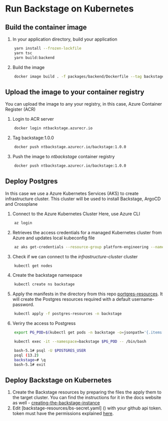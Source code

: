 # Run Backstage on Kubernetes

## Build the container image

1. In your application directory, build your application
```bash
    yarn install --frozen-lockfile
    yarn tsc
    yarn build:backend
```
2. Build the image
```bash
    docker image build . -f packages/backend/Dockerfile --tag backstage:1.0.0
```
## Upload the image to your container registry 
You can upload the image to any your registry, in this case, Azure Container Register (ACR)
1. Login to ACR server
```bash
    docker login ntbackstage.azurecr.io
```
2. Tag backstage:1.0.0
```bash
    docker push ntbackstage.azurecr.io/backstage:1.0.0
```
3. Push the image to <i>ntbackstage</i> container registry
```bash
    docker push ntbackstage.azurecr.io/backstage:1.0.0
```
## Deploy Postgres 
In this case we use a Azure Kubernetes Services (AKS) to create infrastructure cluster. This cluster will be used to install Backstage, ArgoCD and Crossplane
1. Connect to the Azure Kubernetes Cluster
Here, use Azure CLI
```bash
    az login
```
2. Retrieves the access credentials for a managed Kubernetes cluster from Azure and updates local kubeconfig file
```bash
    az aks get-credentials --resource-group platform-engineering --name infrastructure-cluster
```
3. Check if we can connect to the <i>infrastructure-cluster</i> cluster
```bash
    kubectl get nodes
```
4. Create the backstage namespace
```bash
    kubectl create ns backstage
```
5. Apply the manifests in the directory from this repo [portgres-resources](https://github.com/nashtech-garage/how-to-devops/tree/main/backstage/postgres-resources). It will create the Postgres resources required with a default username-password.
```bash
    kubectl apply -f postgres-resources -n backstage
```
6. Veriry the access to Postgress
```bash
    export PG_POD=$(kubectl get pods -n backstage -o=jsonpath='{.items[0].metadata.name}')
```
```bash
    kubectl exec -it --namespace=backstage $PG_POD -- /bin/bash

    bash-5.1# psql -U $POSTGRES_USER
    psql (13.2)
    backstage=# \q
    bash-5.1# exit
```
## Deploy Backstage on Kubernetes
1. Create the Backstage resources by preparing the files the apply them to the target cluster. You can find the instructions for it in the docs website as well - [creating-the-backstage-instance](https://backstage.io/docs/deployment/k8s#creating-the-backstage-instance)
2. Edit [backstage-resources/bs-secret.yaml] () with your github api token. token must have the permissions explained [here](https://backstage.io/docs/integrations/github/locations/#token-scopes).